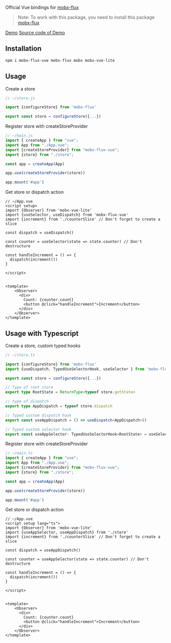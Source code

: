 Official Vue bindings for [mobx-flux](https://www.npmjs.com/package/mobx-flux)

> Note: To work with this package, you need to install this package [mobx-flux](https://www.npmjs.com/package/mobx-flux) 

[Demo](https://mobx-flux-vue.vercel.app)
[Source code of Demo](https://github.com/elyor-sh/mobx-flux/tree/main/examples/mobx-flux-vue-example)

## Installation

```sh
npm i mobx-flux-vue mobx-flux mobx mobx-vue-lite
```

## Usage

Create a store

```js
// ~/store.js

import {configureStore} from 'mobx-flux'

export const store = configureStore({...})
```
Register store with createStoreProvider

```js
// ~/main.js
import { createApp } from "vue";
import App from "./App.vue";
import {createStoreProvider} from "mobx-flux-vue";
import {store} from "./store";

const app = createApp(App)

app.use(createStoreProvider(store))

app.mount('#app')
```

Get store or dispatch action
```vue
// ~/App.vue
<script setup>
import {Observer} from 'mobx-vue-lite'
import {useSelector, useDispatch} from 'mobx-flux-vue'
import {increment} from './counterSlice' // Don't forget to create a slice

const dispatch = useDispatch()

const counter = useSelector(state => state.counter) // Don't destructure

const handleIncrement = () => {
  dispatch(increment())
}

</script>


<template>
    <Observer>
      <div>
        Count: {counter.count}
        <button @click="handleIncrement">Increment</button>
      </div>
    </Observer>
</template>
```

## Usage with Typescript

Create a store, custom typed hooks

```ts
// ~/store.ts

import {configureStore} from 'mobx-flux'
import {useDispatch, TypedUseSelectorHook, useSelector } from 'mobx-flux-vue'

export const store = configureStore({...})

// Type of root store
export type RootState = ReturnType<typeof store.getState>

// type of dispatch
export type AppDispatch = typeof store.dispatch

// Typed custom dispatch hook
export const useAppDispatch = () => useDispatch<AppDispatch>()

// Typed custom selector hook
export const useAppSelector: TypedUseSelectorHook<RootState> = useSelector


```
Register store with createStoreProvider

```ts
// ~/main.ts
import { createApp } from "vue";
import App from "./App.vue";
import {createStoreProvider} from "mobx-flux-vue";
import {store} from "./store";

const app = createApp(App)

app.use(createStoreProvider(store))

app.mount('#app')
```

Get store or dispatch action
```vue
// ~/App.vue
<script setup lang="ts">
import {Observer} from 'mobx-vue-lite'
import {useAppSelector, useAppDispatch} from './store'
import {increment} from './counterSlice' // Don't forget to create a slice

const dispatch = useAppDispatch()

const counter = useAppSelector(state => state.counter) // Don't destructure

const handleIncrement = () => {
  dispatch(increment())
}

</script>


<template>
    <Observer>
      <div>
        Count: {counter.count}
        <button @click="handleIncrement">Increment</button>
      </div>
    </Observer>
</template>
```